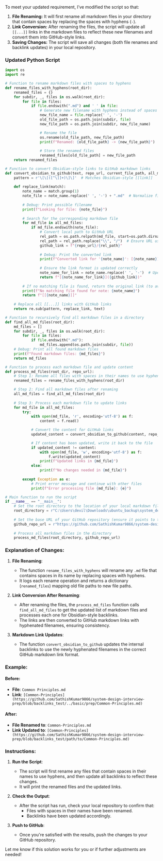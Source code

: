 To meet your updated requirement, I’ve modified the script so that:

1. **File Renaming:** It will first rename all markdown files in your directory that contain spaces by replacing the spaces with hyphens (`-`).
2. **Link Conversion:** After renaming the files, the script will update all `[[...]]` links in the markdown files to reflect these new filenames and convert them into GitHub-style links.
3. **Saving Changes:** The script will save all changes (both file renames and backlink updates) in your local repository.

### Updated Python Script

```python
import os
import re

# Function to rename markdown files with spaces to hyphens
def rename_files_with_hyphens(root_dir):
    renamed_files = {}
    for subdir, _, files in os.walk(root_dir):
        for file in files:
            if file.endswith(".md") and ' ' in file:
                # Generate new filename with hyphens instead of spaces
                new_file_name = file.replace(' ', '-')
                old_file_path = os.path.join(subdir, file)
                new_file_path = os.path.join(subdir, new_file_name)

                # Rename the file
                os.rename(old_file_path, new_file_path)
                print(f"Renamed: {old_file_path} -> {new_file_path}")
                
                # Store the renamed files
                renamed_files[old_file_path] = new_file_path
    return renamed_files

# Function to convert Obsidian-style links to GitHub markdown links
def convert_obsidian_to_github(text, repo_url, current_file_path, all_md_files):
    pattern = r'\[\[([^\]]+)\]\]'  # Matches Obsidian-style [[link]]
    
    def replace_link(match):
        note_name = match.group(1)
        note_file = note_name.replace(' ', '-') + ".md"  # Normalize filename (spaces to hyphens)
        
        # Debug: Print possible filename
        print(f"Looking for file: {note_file}")
        
        # Search for the corresponding markdown file
        for md_file in all_md_files:
            if md_file.endswith(note_file):
                # Convert local path to GitHub URL
                rel_path = os.path.relpath(md_file, start=os.path.dirname(current_file_path))
                rel_path = rel_path.replace("\\", "/")  # Ensure URL uses forward slashes
                github_link = f"{repo_url}/{rel_path}"
                
                # Debug: Print the converted link
                print(f"Converted link for '{note_name}': [{note_name}]({github_link})")
                
                # Ensure the link format is updated correctly
                note_name_for_link = note_name.replace(' ', '-')  # Update note name in the link
                return f"[{note_name_for_link}]({github_link})"
        
        # If no matching file is found, return the original link (to avoid broken links)
        print(f"No matching file found for note: {note_name}")
        return f"[[{note_name}]]"
    
    # Replace all [[...]] links with GitHub links
    return re.sub(pattern, replace_link, text)

# Function to recursively find all markdown files in a directory
def find_all_md_files(root_dir):
    md_files = []
    for subdir, _, files in os.walk(root_dir):
        for file in files:
            if file.endswith(".md"):
                md_files.append(os.path.join(subdir, file))
    # Debug: Print all found markdown files
    print(f"Found markdown files: {md_files}")
    return md_files

# Function to process each markdown file and update content
def process_md_files(root_dir, repo_url):
    # Step 1: Rename all files with spaces in their names to use hyphens
    renamed_files = rename_files_with_hyphens(root_dir)

    # Step 2: Find all markdown files after renaming
    all_md_files = find_all_md_files(root_dir)
    
    # Step 3: Process each markdown file to update links
    for md_file in all_md_files:
        try:
            with open(md_file, 'r', encoding='utf-8') as f:
                content = f.read()

            # Convert the content for GitHub links
            updated_content = convert_obsidian_to_github(content, repo_url, md_file, all_md_files)

            # If content has been updated, write it back to the file
            if updated_content != content:
                with open(md_file, 'w', encoding='utf-8') as f:
                    f.write(updated_content)
                print(f"Updated links in {md_file}")
            else:
                print(f"No changes needed in {md_file}")
        
        except Exception as e:
            # Print error message and continue with other files
            print(f"Error processing file {md_file}: {e}")

# Main function to run the script
if __name__ == "__main__":
    # Set the root directory to the location of your local markdown files
    root_directory = r"C:\Users\devil\Downloads\ubuntu_backup\system_design_interview_prep"
    
    # Set the base URL of your GitHub repository (ensure it points to the correct branch for markdown files)
    github_repo_url = r"https://github.com/SathishKumar9866/system-design-interview-prep/blob/backlinks_test"
    
    # Process all markdown files in the directory
    process_md_files(root_directory, github_repo_url)
```

### Explanation of Changes:

1. **File Renaming**:
   - The function `rename_files_with_hyphens` will rename any `.md` file that contains spaces in its name by replacing spaces with hyphens.
   - It logs each rename operation and returns a dictionary (`renamed_files`) mapping old file paths to new file paths.

2. **Link Conversion After Renaming**:
   - After renaming the files, the `process_md_files` function calls `find_all_md_files` to get the updated list of markdown files and processes each one for Obsidian-style backlinks.
   - The links are then converted to GitHub markdown links with hyphenated filenames, ensuring consistency.

3. **Markdown Link Updates**:
   - The function `convert_obsidian_to_github` updates the internal backlinks to use the newly hyphenated filenames in the correct GitHub markdown link format.

### Example:

#### Before:

- **File**: `Common Principles.md`
- **Link**: `[Common-Principles](https://github.com/SathishKumar9866/system-design-interview-prep/blob/backlinks_test/../basic/prep/Common-Principles.md)`

#### After:

- **File Renamed to**: `Common-Principles.md`
- **Link Updated to**: `[Common-Principles](https://github.com/SathishKumar9866/system-design-interview-prep/blob/backlinks_test/path/to/Common-Principles.md)`

### Instructions:

1. **Run the Script**:
   - The script will first rename any files that contain spaces in their names to use hyphens, and then update all backlinks to reflect these changes.
   - It will print the renamed files and the updated links.

2. **Check the Output**:
   - After the script has run, check your local repository to confirm that:
     - Files with spaces in their names have been renamed.
     - Backlinks have been updated accordingly.

3. **Push to GitHub**:
   - Once you're satisfied with the results, push the changes to your GitHub repository.

Let me know if this solution works for you or if further adjustments are needed!